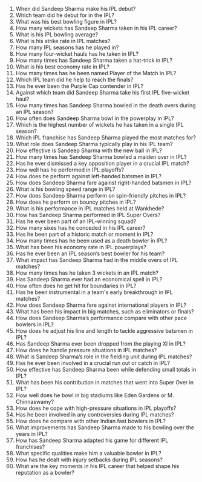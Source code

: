 1. When did Sandeep Sharma make his IPL debut?  
2. Which team did he debut for in the IPL?  
3. What was his best bowling figure in IPL?  
4. How many wickets has Sandeep Sharma taken in his IPL career?  
5. What is his IPL bowling average?  
6. What is his strike rate in IPL matches?  
7. How many IPL seasons has he played in?  
8. How many four-wicket hauls has he taken in IPL?  
9. How many times has Sandeep Sharma taken a hat-trick in IPL?  
10. What is his best economy rate in IPL?  
11. How many times has he been named Player of the Match in IPL?  
12. Which IPL team did he help to reach the finals?  
13. Has he ever been the Purple Cap contender in IPL?  
14. Against which team did Sandeep Sharma take his first IPL five-wicket haul?  
15. How many times has Sandeep Sharma bowled in the death overs during an IPL season?  
16. How often does Sandeep Sharma bowl in the powerplay in IPL?  
17. Which is the highest number of wickets he has taken in a single IPL season?  
18. Which IPL franchise has Sandeep Sharma played the most matches for?  
19. What role does Sandeep Sharma typically play in his IPL team?  
20. How effective is Sandeep Sharma with the new ball in IPL?  
21. How many times has Sandeep Sharma bowled a maiden over in IPL?  
22. Has he ever dismissed a key opposition player in a crucial IPL match?  
23. How well has he performed in IPL playoffs?  
24. How does he perform against left-handed batsmen in IPL?  
25. How does Sandeep Sharma fare against right-handed batsmen in IPL?  
26. What is his bowling speed range in IPL?  
27. How does Sandeep Sharma perform on spin-friendly pitches in IPL?  
28. How does he perform on bouncy pitches in IPL?  
29. What is his performance in IPL matches held at Wankhede?  
30. How has Sandeep Sharma performed in IPL Super Overs?  
31. Has he ever been part of an IPL-winning squad?  
32. How many sixes has he conceded in his IPL career?  
33. Has he been part of a historic match or moment in IPL?  
34. How many times has he been used as a death bowler in IPL?  
35. What has been his economy rate in IPL powerplays?  
36. Has he ever been an IPL season’s best bowler for his team?  
37. What impact has Sandeep Sharma had in the middle overs of IPL matches?  
38. How many times has he taken 3 wickets in an IPL match?  
39. Has Sandeep Sharma ever had an economical spell in IPL?  
40. How often does he get hit for boundaries in IPL?  
41. Has he been instrumental in a team's early breakthrough in IPL matches?  
42. How does Sandeep Sharma fare against international players in IPL?  
43. What has been his impact in big matches, such as eliminators or finals?  
44. How does Sandeep Sharma’s performance compare with other pace bowlers in IPL?  
45. How does he adjust his line and length to tackle aggressive batsmen in IPL?  
46. Has Sandeep Sharma ever been dropped from the playing XI in IPL?  
47. How does he handle pressure situations in IPL matches?  
48. What is Sandeep Sharma’s role in the fielding unit during IPL matches?  
49. Has he ever been involved in a crucial run out or catch in IPL?  
50. How effective has Sandeep Sharma been while defending small totals in IPL?  
51. What has been his contribution in matches that went into Super Over in IPL?  
52. How well does he bowl in big stadiums like Eden Gardens or M. Chinnaswamy?  
53. How does he cope with high-pressure situations in IPL playoffs?  
54. Has he been involved in any controversies during IPL matches?  
55. How does he compare with other Indian fast bowlers in IPL?  
56. What improvements has Sandeep Sharma made to his bowling over the years in IPL?  
57. How has Sandeep Sharma adapted his game for different IPL franchises?  
58. What specific qualities make him a valuable bowler in IPL?  
59. How has he dealt with injury setbacks during IPL seasons?  
60. What are the key moments in his IPL career that helped shape his reputation as a bowler?